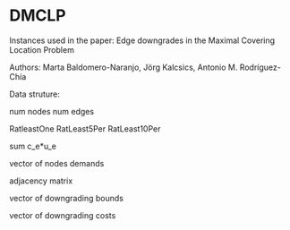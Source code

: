 # DMCLP
Instances used in the paper: Edge downgrades in the Maximal Covering Location Problem


Authors: Marta Baldomero-Naranjo, Jörg Kalcsics, Antonio M. Rodríguez-Chía

Data struture:

num nodes num edges

RatleastOne RatLeast5Per RatLeast10Per

sum c_e*u_e

vector of nodes demands

adjacency matrix

vector of downgrading bounds

vector of downgrading costs


